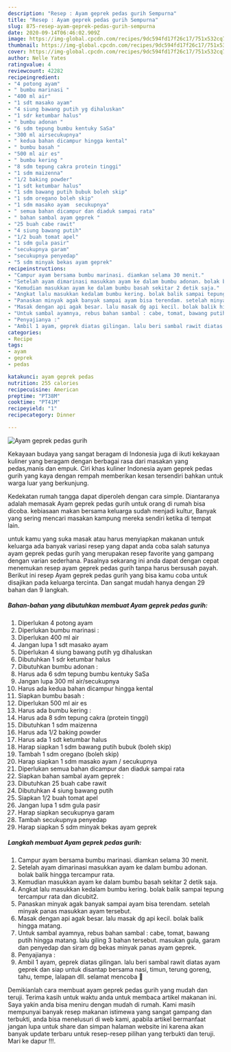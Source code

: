 ```yaml
---
description: "Resep : Ayam geprek pedas gurih Sempurna"
title: "Resep : Ayam geprek pedas gurih Sempurna"
slug: 875-resep-ayam-geprek-pedas-gurih-sempurna
date: 2020-09-14T06:46:02.909Z
image: https://img-global.cpcdn.com/recipes/9dc594fd17f26c17/751x532cq70/ayam-geprek-pedas-gurih-foto-resep-utama.jpg
thumbnail: https://img-global.cpcdn.com/recipes/9dc594fd17f26c17/751x532cq70/ayam-geprek-pedas-gurih-foto-resep-utama.jpg
cover: https://img-global.cpcdn.com/recipes/9dc594fd17f26c17/751x532cq70/ayam-geprek-pedas-gurih-foto-resep-utama.jpg
author: Nelle Yates
ratingvalue: 4
reviewcount: 42282
recipeingredient:
- "4 potong ayam"
- " bumbu marinasi "
- "400 ml air"
- "1 sdt masako ayam"
- "4 siung bawang putih yg dihaluskan"
- "1 sdr ketumbar halus"
- " bumbu adonan "
- "6 sdm tepung bumbu kentuky SaSa"
- "300 ml airsecukupnya"
- " kedua bahan dicampur hingga kental"
- " bumbu basah "
- "500 ml air es"
- " bumbu kering "
- "8 sdm tepung cakra protein tinggi"
- "1 sdm maizenna"
- "1/2 baking powder"
- "1 sdt ketumbar halus"
- "1 sdm bawang putih bubuk boleh skip"
- "1 sdm oregano boleh skip"
- "1 sdm masako ayam  secukupnya"
- " semua bahan dicampur dan diaduk sampai rata"
- " bahan sambal ayam geprek "
- "25 buah cabe rawit"
- "4 siung bawang putih"
- "1/2 buah tomat apel"
- "1 sdm gula pasir"
- "secukupnya garam"
- "secukupnya penyedap"
- "5 sdm minyak bekas ayam geprek"
recipeinstructions:
- "Campur ayam bersama bumbu marinasi. diamkan selama 30 menit."
- "Setelah ayam dimarinasi masukkan ayam ke dalam bumbu adonan. bolak balik hingga tercampur rata."
- "Kemudian masukkan ayam ke dalam bumbu basah sekitar 2 detik saja."
- "Angkat lalu masukkan kedalam bumbu kering. bolak balik sampai tepung tercampur rata dan dicubit2."
- "Panaskan minyak agak banyak sampai ayam bisa terendam. setelah minyak panas masukkan ayam tersebut."
- "Masak dengan api agak besar. lalu masak dg api kecil. bolak balik hingga matang."
- "Untuk sambal ayamnya, rebus bahan sambal : cabe, tomat, bawang putih hingga matang. lalu giling 3 bahan tersebut. masukan gula, garam dan penyedap dan siram dg bekas minyak panas ayam geprek."
- "Penyajianya :"
- "Ambil 1 ayam, geprek diatas gilingan. lalu beri sambal rawit diatas ayam geprek dan siap untuk disantap bersama nasi, timun, terung goreng, tahu, tempe, lalapan dll. selamat mencoba 💛"
categories:
- Recipe
tags:
- ayam
- geprek
- pedas

katakunci: ayam geprek pedas 
nutrition: 255 calories
recipecuisine: American
preptime: "PT38M"
cooktime: "PT41M"
recipeyield: "1"
recipecategory: Dinner

---
```



![Ayam geprek pedas gurih](https://img-global.cpcdn.com/recipes/9dc594fd17f26c17/751x532cq70/ayam-geprek-pedas-gurih-foto-resep-utama.jpg)

Kekayaan budaya yang sangat beragam di Indonesia juga di ikuti kekayaan kuliner yang beragam dengan berbagai rasa dari masakan yang pedas,manis dan empuk. Ciri khas kuliner Indonesia ayam geprek pedas gurih yang kaya dengan rempah memberikan kesan tersendiri bahkan untuk warga luar yang berkunjung.


Kedekatan rumah tangga dapat diperoleh dengan cara simple. Diantaranya adalah memasak Ayam geprek pedas gurih untuk orang di rumah bisa dicoba. kebiasaan makan bersama keluarga sudah menjadi kultur, Banyak yang sering mencari masakan kampung mereka sendiri ketika di tempat lain.



untuk kamu yang suka masak atau harus menyiapkan makanan untuk keluarga ada banyak variasi resep yang dapat anda coba salah satunya ayam geprek pedas gurih yang merupakan resep favorite yang gampang dengan varian sederhana. Pasalnya sekarang ini anda dapat dengan cepat menemukan resep ayam geprek pedas gurih tanpa harus bersusah payah.
Berikut ini resep Ayam geprek pedas gurih yang bisa kamu coba untuk disajikan pada keluarga tercinta. Dan sangat mudah hanya dengan 29 bahan dan 9 langkah.


<!--inarticleads1-->

##### Bahan-bahan yang dibutuhkan membuat Ayam geprek pedas gurih:

1. Diperlukan 4 potong ayam
1. Diperlukan  bumbu marinasi :
1. Diperlukan 400 ml air
1. Jangan lupa 1 sdt masako ayam
1. Diperlukan 4 siung bawang putih yg dihaluskan
1. Dibutuhkan 1 sdr ketumbar halus
1. Dibutuhkan  bumbu adonan :
1. Harus ada 6 sdm tepung bumbu kentuky SaSa
1. Jangan lupa 300 ml air/secukupnya
1. Harus ada  kedua bahan dicampur hingga kental
1. Siapkan  bumbu basah :
1. Diperlukan 500 ml air es
1. Harus ada  bumbu kering :
1. Harus ada 8 sdm tepung cakra (protein tinggi)
1. Dibutuhkan 1 sdm maizenna
1. Harus ada 1/2 baking powder
1. Harus ada 1 sdt ketumbar halus
1. Harap siapkan 1 sdm bawang putih bubuk (boleh skip)
1. Tambah 1 sdm oregano (boleh skip)
1. Harap siapkan 1 sdm masako ayam / secukupnya
1. Diperlukan  semua bahan dicampur dan diaduk sampai rata
1. Siapkan  bahan sambal ayam geprek :
1. Dibutuhkan 25 buah cabe rawit
1. Dibutuhkan 4 siung bawang putih
1. Siapkan 1/2 buah tomat apel
1. Jangan lupa 1 sdm gula pasir
1. Harap siapkan secukupnya garam
1. Tambah secukupnya penyedap
1. Harap siapkan 5 sdm minyak bekas ayam geprek




<!--inarticleads2-->

##### Langkah membuat  Ayam geprek pedas gurih:

1. Campur ayam bersama bumbu marinasi. diamkan selama 30 menit.
1. Setelah ayam dimarinasi masukkan ayam ke dalam bumbu adonan. bolak balik hingga tercampur rata.
1. Kemudian masukkan ayam ke dalam bumbu basah sekitar 2 detik saja.
1. Angkat lalu masukkan kedalam bumbu kering. bolak balik sampai tepung tercampur rata dan dicubit2.
1. Panaskan minyak agak banyak sampai ayam bisa terendam. setelah minyak panas masukkan ayam tersebut.
1. Masak dengan api agak besar. lalu masak dg api kecil. bolak balik hingga matang.
1. Untuk sambal ayamnya, rebus bahan sambal : cabe, tomat, bawang putih hingga matang. lalu giling 3 bahan tersebut. masukan gula, garam dan penyedap dan siram dg bekas minyak panas ayam geprek.
1. Penyajianya :
1. Ambil 1 ayam, geprek diatas gilingan. lalu beri sambal rawit diatas ayam geprek dan siap untuk disantap bersama nasi, timun, terung goreng, tahu, tempe, lalapan dll. selamat mencoba 💛




Demikianlah cara membuat ayam geprek pedas gurih yang mudah dan teruji. Terima kasih untuk waktu anda untuk membaca artikel makanan ini. Saya yakin anda bisa meniru dengan mudah di rumah. Kami masih mempunyai banyak resep makanan istimewa yang sangat gampang dan terbukti, anda bisa menelusuri di web kami, apabila artikel bermanfaat jangan lupa untuk share dan simpan halaman website ini karena akan banyak update terbaru untuk resep-resep pilihan yang terbukti dan teruji. Mari ke dapur !!!. 
